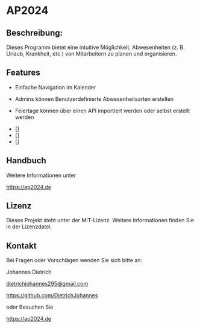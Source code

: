 # AP2024

## Beschreibung:

Dieses Programm bietet eine intuitive Möglichkeit, Abwesenheiten (z. B. Urlaub, Krankheit, etc.) von Mitarbeitern zu planen und organisieren. 

## Features


- Einfache Navigation im Kalender
+ Admins können Benutzerdefinierte Abwesenheitsarten erstellen 
* Feiertage können über einen API importiert werden oder selbst erstellt werden

- [] 
- [] 
- [] 


## Handbuch

Weitere Informationen unter

https://ap2024.de


## Lizenz

Dieses Projekt steht unter der MIT-Lizenz. Weitere Informationen finden Sie in der Lizenzdatei.

## Kontakt

Bei Fragen oder Vorschlägen wenden Sie sich bitte an:

Johannes Dietrich

dietrichjohannes295@gmail.com

https://github.com/DietrichJohannes

oder Besuchen Sie

https://ap2024.de

